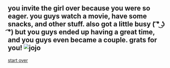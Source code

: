 you invite the girl over because you were so eager. you guys watch a movie, have some snacks, and other stuff. also got a little busy ( ͡° ͜ʖ ͡°)
but you guys ended up having a great time, and you guys even became a couple. grats for you! 
![jojo](https://i.pinimg.com/originals/b6/33/d5/b633d5e75b34f4c5234c254b7f48d009.jpg)
---
[start over](../home.md)